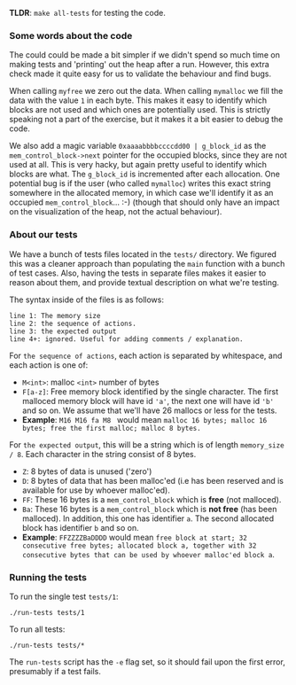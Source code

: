 **TLDR**: `make all-tests` for testing the code.

### Some words about the code
The could could be made a bit simpler if we didn't spend so much time
on making tests and 'printing' out the heap after a run. However, this
extra check made it quite easy for us to validate the behaviour and find
bugs.

When calling `myfree` we zero out the data. When calling `mymalloc` we
fill the data with the value `1` in each byte. This makes it easy to
identify which blocks are not used and which ones are potentially used.
This is strictly speaking not a part of the exercise, but it makes it
a bit easier to debug the code.

We also add a magic variable `0xaaaabbbbccccdd00 | g_block_id` as the
`mem_control_block->next` pointer for the occupied blocks, since they
are not used at all. This is very hacky, but again pretty useful to
identify which blocks are what. The `g_block_id` is incremented
after each allocation. One potential bug is if the user (who called
`mymalloc`) writes this exact string somewhere in the allocated memory,
in which case we'll identify it as an occupied `mem_control_block`... :-)
(though that should only have an impact on the visualization of the
heap, not the actual behaviour).

### About our tests
We have a bunch of tests files located in the `tests/` directory. We
figured this was a cleaner approach than populating the `main` function
with a bunch of test cases. Also, having the tests in separate files
makes it easier to reason about them, and provide textual description
on what we're testing.

The syntax inside of the files is as follows:
```
line 1: The memory size
line 2: the sequence of actions.
line 3: the expected output
line 4+: ignored. Useful for adding comments / explanation.
```

For `the sequence of actions`, each action is separated by whitespace, and each
action is one of:

* `M<int>`: malloc `<int>` number of bytes
* `F[a-z]`: Free memory block identified by the single character. The first malloced
memory block will have id `'a'`, the next one will have id `'b'` and so on. We assume
that we'll have 26 mallocs or less for the tests.
* **Example**: `M16 M16 fa M8 ` would mean `malloc 16 bytes; malloc 16 bytes; free the first malloc; malloc 8 bytes.`

For `the expected output`, this will be a string which is of length `memory_size / 8`. Each character
in the string consist of 8 bytes.

* `Z`: 8 bytes of data is unused ('zero')
* `D`: 8 bytes of data that has been malloc'ed (i.e has been reserved and is available for use by whoever malloc'ed).
* `FF`: These 16 bytes is a `mem_control_block` which is **free** (not malloced).
* `Ba`: These 16 bytes is a `mem_control_block` which is **not free** (has been malloced). In addition, this
one has identifier `a`. The second allocated block has identifier `b` and so on.
* **Example**: `FFZZZZBaDDDD` would mean `free block at start; 32 consecutive free bytes; allocated block a, together with 32 consecutive bytes that can be used by whoever malloc'ed block a`.


### Running the tests
To run the single test `tests/1`:
```
./run-tests tests/1
```

To run all tests:
```
./run-tests tests/*
```

The `run-tests` script has the `-e` flag set, so it should fail upon the
first error, presumably if a test fails.
